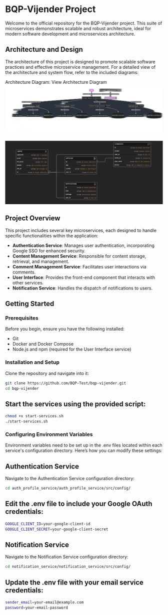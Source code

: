 # BQP-Vijender Project

Welcome to the official repository for the BQP-Vijender project. This suite of microservices demonstrates scalable and robust architecture, ideal for modern software development and microservices architecture.

## Architecture and Design
The architecture of this project is designed to promote scalable software practices and effective microservice management. For a detailed view of the architecture and system flow, refer to the included diagrams:



Architecture Diagram: View Architecture Diagram
![Description or Alt text](arch.png)


![Description or Alt text](bqp-assignment-erd.png)

## Project Overview

This project includes several key microservices, each designed to handle specific functionalities within the application:

- **Authentication Service**: Manages user authentication, incorporating Google SSO for enhanced security.
- **Content Management Service**: Responsible for content storage, retrieval, and management.
- **Comment Management Service**: Facilitates user interactions via comments.
- **User Interface**: Provides the front-end component that interacts with other services.
- **Notification Service**: Handles the dispatch of notifications to users.

## Getting Started

### Prerequisites

Before you begin, ensure you have the following installed:
- Git
- Docker and Docker Compose
- Node.js and npm (required for the User Interface service)

### Installation and Setup

Clone the repository and navigate into it:
```bash
git clone https://github.com/BQP-Test/bqp-vijender.git
cd bqp-vijender
```

## Start the services using the provided script:

```bash
chmod +x start-services.sh
./start-services.sh
```


### Configuring Environment Variables
Environment variables need to be set up in the .env files located within each service's configuration directory. Here’s how you can modify these settings:

## Authentication Service
Navigate to the Authentication Service configuration directory:

```bash
cd auth_profile_service/auth_profile_service/src/config/
```
## Edit the .env file to include your Google OAuth credentials:

```bash
GOOGLE_CLIENT_ID=your-google-client-id
GOOGLE_CLIENT_SECRET=your-google-client-secret
```
## Notification Service
Navigate to the Notification Service configuration directory:

```bash
cd notification_service/notification_service/src/config/
```

## Update the .env file with your email service credentials:

```bash
sender_email=your-email@example.com
password=your-email-password
```




